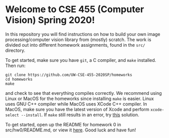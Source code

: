 # Welcome to CSE 455 (Computer Vision) Spring 2020!

In this repository you will find instructions on how to build your own image processing/computer vision library from (mostly) scratch. The work is divided out into different homework assignments, found in the `src/` directory.

To get started, make sure you have `git`, a C compiler, and `make` installed. Then run:

```
git clone https://github.com/UW-CSE-455-2020SP/homeworks
cd homeworks
make
```

and check to see that everything compiles correctly. We recommend using Linux or MacOS for the homeworks since installing `make` is easier. Linux uses GNU C++ compiler while MacOS uses XCode C++ compiler. In MacOS, make sure you have the latest version of Xcode and perform `xcode-select --install`. If `make` still results in an error, try [this](https://github.com/frida/frida/issues/338#issuecomment-426777849) solution.

To get started, open up the README for homework 0 in src/hw0/README.md, or view it [here](https://github.com/UW-CSE-455-2020SP/homeworks/src/hw0/README.md). Good luck and have fun!

